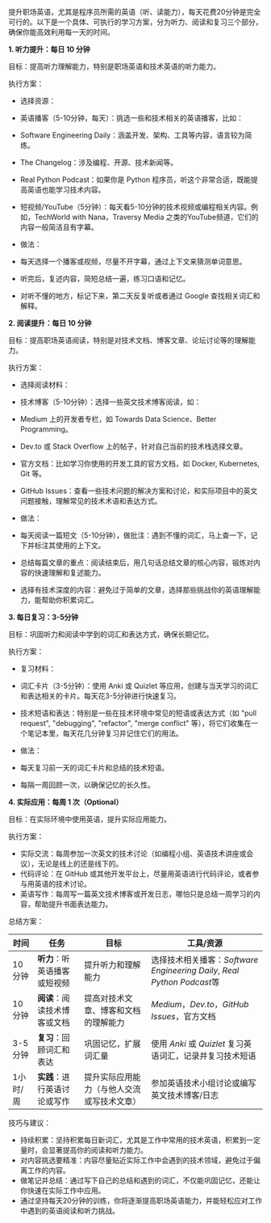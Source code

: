 提升职场英语，尤其是程序员所需的英语（听、读能力），每天花费20分钟是完全可行的。以下是一个具体、可执行的学习方案，分为听力、阅读和复习三个部分，确保你能高效利用每一天的时间。

**1. 听力提升：每日 10 分钟**

目标：提高听力理解能力，特别是职场英语和技术英语的听力能力。

执行方案：
- 选择资源：
- 英语播客（5-10分钟，每天）：挑选一些和技术相关的英语播客，比如：
- Software Engineering Daily：涵盖开发、架构、工具等内容，语言较为简练。
- The Changelog：涉及编程、开源、技术新闻等。
- Real Python Podcast：如果你是 Python 程序员，听这个非常合适，既能提高英语也能学习技术内容。
- 短视频/YouTube（5分钟）：每天看5-10分钟的技术视频或编程相关内容。例如，TechWorld with Nana，Traversy Media 之类的YouTube频道，它们的内容一般简洁且有字幕。

- 做法：
- 每天选择一个播客或视频，尽量不开字幕，通过上下文来猜测单词意思。
- 听完后，复述内容，简短总结一遍，练习口语和记忆。
- 对听不懂的地方，标记下来，第二天反复听或者通过 Google 查找相关词汇和解释。

**2. 阅读提升：每日 10 分钟**

目标：提高职场英语阅读，特别是对技术文档、博客文章、论坛讨论等的理解能力。

执行方案：
- 选择阅读材料：
- 技术博客（5-10分钟）：选择一些英文技术博客阅读，如：
- Medium 上的开发者专栏，如 Towards Data Science、Better Programming。
- Dev.to 或 Stack Overflow 上的帖子，针对自己当前的技术栈选择文章。
- 官方文档：比如学习你使用的开发工具的官方文档，如 Docker, Kubernetes, Git 等。
- GitHub Issues：查看一些技术问题的解决方案和讨论，和实际项目中的英文问题接触，理解常见的技术术语和表达方式。

- 做法：
- 每天阅读一篇短文（5-10分钟），做批注：遇到不懂的词汇，马上查一下，记下并标注其使用的上下文。
- 总结每篇文章的重点：阅读结束后，用几句话总结文章的核心内容，锻炼对内容的快速理解和复述能力。
- 选择有技术深度的内容：避免过于简单的文章，选择那些挑战你的英语理解能力，能帮助你积累词汇。

**3. 每日复习：3-5分钟**

目标：巩固听力和阅读中学到的词汇和表达方式，确保长期记忆。

执行方案：
- 复习材料：
- 词汇卡片（3-5分钟）：使用 Anki 或 Quizlet 等应用，创建与当天学习的词汇和表达相关的卡片。每天花3-5分钟进行快速复习。
- 技术短语和表达：特别是一些在技术环境中常见的短语或表达方式（如 "pull request", "debugging", "refactor", "merge conflict" 等），将它们收集在一个笔记本里，每天花几分钟复习并记住它们的用法。

- 做法：
- 每天复习前一天的词汇卡片和总结的技术短语。
- 每隔一周回顾一次，以确保记忆的长久性。

**4. 实际应用：每周 1 次（Optional）**

目标：在实际环境中使用英语，提升实际应用能力。

执行方案：
- 实际交流：每周参加一次英文的技术讨论（如编程小组、英语技术讲座或会议），无论是线上的还是线下的。
- 代码评论：在 GitHub 或其他开发平台上，尽量用英语进行代码评论，或者参与用英语的技术讨论。
- 英语写作：每周写一篇英文技术博客或开发日志，哪怕只是总结一周学习的内容，帮助提升书面表达能力。

总结方案：

| **时间** | **任务**           | **目标**                | **工具/资源**                                                     |
| ------ | ---------------- | --------------------- | ------------------------------------------------------------- |
| 10分钟   | **听力**：听英语播客或短视频 | 提升听力和理解能力             | 选择技术相关播客：*Software Engineering Daily*, *Real Python Podcast*等 |
| 10分钟   | **阅读**：阅读技术博客或文档 | 提高对技术文章、博客和文档的理解能力    | *Medium*，*Dev.to*，*GitHub Issues*，官方文档                        |
| 3-5分钟  | **复习**：回顾词汇和表达   | 巩固记忆，扩展词汇量            | 使用 *Anki* 或 *Quizlet* 复习英语词汇，记录并复习技术短语                        |
| 1小时/周  | **实践**：进行英语讨论或写作 | 提升实际应用能力（与他人交流或写技术文章） | 参加英语技术小组讨论或编写英文技术博客/日志                                        |


技巧与建议：
- 持续积累：坚持积累每日新词汇，尤其是工作中常用的技术英语，积累到一定量时，会显著提高你的阅读和听力能力。
- 对内容挑选要精准：内容尽量贴近实际工作中会遇到的技术领域，避免过于偏离工作的内容。
- 做笔记并总结：通过写下自己的总结和遇到的词汇，不仅能巩固记忆，还能让你快速在实际工作中应用。
- 通过坚持每天20分钟的训练，你将逐渐提高职场英语能力，并能轻松应对工作中遇到的英语阅读和听力挑战。
